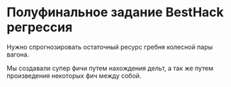 # Полуфинальное задание BestHack регрессия

Нужно спрогнозировать остаточный ресурс гребня колесной пары вагона. 

Мы создавали супер фичи путем нахождения дельт, а так же путем произведения некоторых фич между собой.

